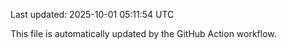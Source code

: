Last updated: 2025-10-01 05:11:54 UTC

This file is automatically updated by the GitHub Action workflow.
